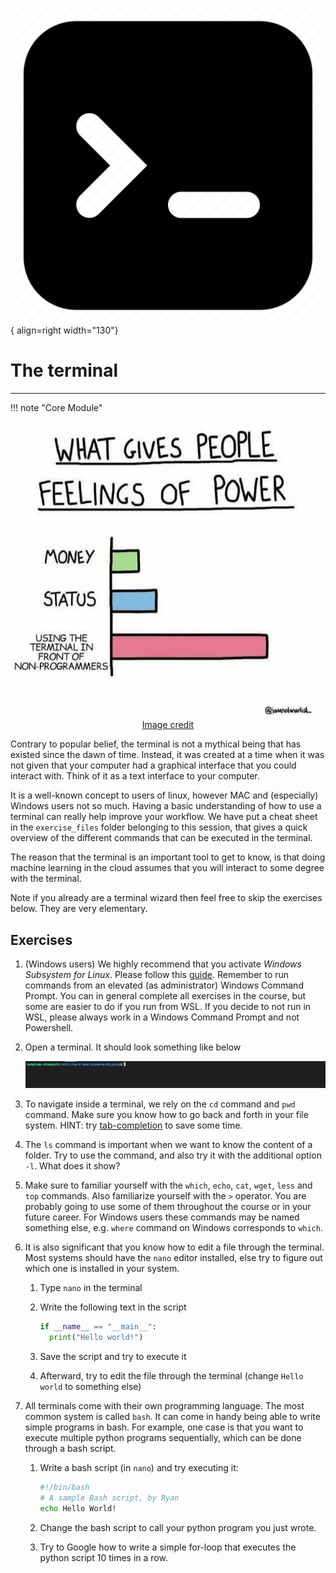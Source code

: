 ![Logo](../figures/icons/terminal.png){ align=right width="130"}

# The terminal

---


!!! note "Core Module"

<p align="center">
  <img src="../figures/terminal_power.jpg" width="500">
  <br>
  <a href="https://twitter.com/rorypreddy/status/1257336536477171712"> Image credit </a>
</p>

Contrary to popular belief, the terminal is not a mythical being that has existed since the dawn of time.
Instead, it was created at a time when it was not given that your computer had a graphical interface that
you could interact with. Think of it as a text interface to your computer.

It is a well-known concept to users of linux, however MAC and (especially) Windows users not so much. Having a basic
understanding of how to use a terminal can really help improve your workflow. We have put a cheat sheet in the
`exercise_files` folder belonging to this session, that gives a quick overview of the different commands that can be
executed in the terminal.

The reason that the terminal is an important tool to get to know, is that doing machine learning in the cloud assumes
that you will interact to some degree with the terminal.

Note if you already are a terminal wizard then feel free to skip the exercises below. They are very elementary.

## Exercises

1. (Windows users) We highly recommend that you activate *Windows Subsystem for Linux*. Please follow this
   [guide](https://docs.microsoft.com/en-us/windows/wsl/install-win10). Remember to run commands from an elevated
   (as administrator) Windows Command Prompt. You can in general complete all exercises in the course, but some are
   easier to do if you run from WSL. If you decide to not run in WSL, please always work in a Windows Command Prompt and
   not Powershell.

2. Open a terminal. It should look something like below

   <p align="center">
     <img src="../figures/terminal.PNG" width="1000">
   </p>

3. To navigate inside a terminal, we rely on the `cd` command and `pwd` command. Make sure you know how to go back and
   forth in your file system. HINT: try [tab-completion](https://en.wikipedia.org/wiki/Command-line_completion) to
   save some time.

4. The `ls` command is important when we want to know the content of a folder. Try to use the command, and also try
   it with the additional option `-l`. What does it show?

5. Make sure to familiar yourself with the `which`, `echo`, `cat`, `wget`, `less` and `top` commands. Also familiarize
   yourself with the `>` operator. You are probably going to use some of them throughout the course or in your future
   career. For Windows users these commands may be named something else, e.g. `where` command on Windows corresponds
   to `which`.

6. It is also significant that you know how to edit a file through the terminal. Most systems should have the
   `nano` editor installed, else try to figure out which one is installed in your system.

   1. Type `nano` in the terminal

   2. Write the following text in the script

      ```python
      if __name__ == "__main__":
        print("Hello world!")
      ```

   3. Save the script and try to execute it

   4. Afterward, try to edit the file through the terminal (change `Hello world` to something else)

7. All terminals come with their own programming language. The most common system is called `bash`. It can come in handy
   being able to write simple programs in bash. For example, one case is that you want to execute multiple python
   programs sequentially, which can be done through a bash script.

   1. Write a bash script (in `nano`) and try executing it:

      ```bash
      #!/bin/bash
      # A sample Bash script, by Ryan
      echo Hello World!
      ```

   2. Change the bash script to call your python program you just wrote.

   3. Try to Google how to write a simple for-loop that executes the python script 10 times in a row.
